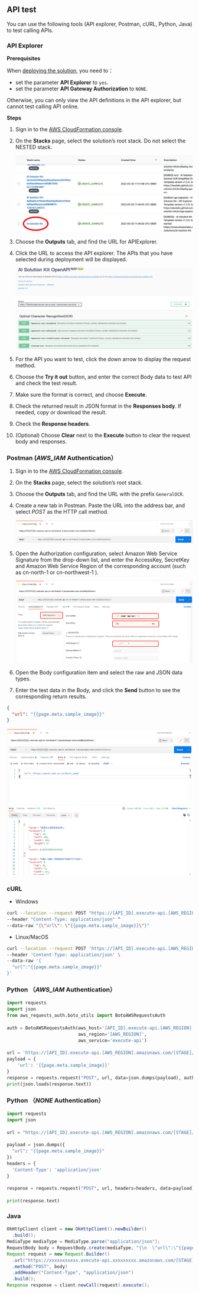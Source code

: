 ## API test
You can use the following tools (API explorer, Postman, cURL, Python, Java) to test calling APIs.
### API Explorer

**Prerequisites**

When [deploying the solution](deployment.md), you need to：

- set the parameter **API Explorer** to `yes`.
- set the parameter **API Gateway Authorization** to `NONE`.

Otherwise, you can only view the API definitions in the API explorer, but cannot test calling API online. 

**Steps**

1. Sign in to the [AWS CloudFormation console](https://console.aws.amazon.com/cloudformation/).
2. On the **Stacks** page, select the solution’s root stack. Do not select the NESTED stack.
    
    ![](./images/root-stack-en.png)

3. Choose the **Outputs** tab, and find the URL for APIExplorer.
4. Click the URL to access the API explorer. The APIs that you have selected during deployment will be displayed. 

    ![](./images/api-explorer.png)

5. For the API you want to test, click the down arrow to display the request method.
6. Choose the **Try it out** button, and enter the correct Body data to test API and check the test result.
7. Make sure the format is correct, and choose **Execute**.
8. Check the returned result in JSON format in the **Responses body**. If needed, copy or download the result.
9. Check the **Response headers**.
10. (Optional) Choose **Clear** next to the **Execute** button to clear the request body and responses. 

### Postman (*AWS_IAM* Authentication）

1. Sign in to the [AWS CloudFormation console](https://console.aws.amazon.com/cloudformation/).
2. On the **Stacks** page, select the solution’s root stack.
3. Choose the **Outputs** tab, and find the URL with the prefix `GeneralOCR`.
4. Create a new tab in Postman. Paste the URL into the address bar, and select *POST* as the HTTP call method.

    ![](./images/ocr-postman-1-en.png)

5. Open the Authorization configuration, select Amazon Web Service Signature from the drop-down list, and enter the AccessKey, SecretKey and Amazon Web Service Region of the corresponding account (such as cn-north-1 or cn-northwest-1 ).

    ![](./images/ocr-postman-2-en.png)

6. Open the Body configuration item and select the raw and JSON data types. 
7. Enter the test data in the Body, and click the **Send** button to see the corresponding return results.

``` json
{
  "url": "{{page.meta.sample_image}}"
}
```

![](./images/ocr-postman-3-en.png)


### cURL

* Windows
``` bash
curl --location --request POST "https://[API_ID].execute-api.[AWS_REGION].amazonaws.com/[STAGE]/{{page.meta.feature_endpoint}}" ^
--header "Content-Type: application/json" ^
--data-raw "{\"url\": \"{{page.meta.sample_image}}\"}"
```

* Linux/MacOS
``` bash
curl --location --request POST 'https://[API_ID].execute-api.[AWS_REGION].amazonaws.com/[STAGE]/{{page.meta.feature_endpoint}}' \
--header 'Content-Type: application/json' \
--data-raw '{
  "url":"{{page.meta.sample_image}}"
}'
```

### Python （*AWS_IAM* Authentication）

``` python
import requests
import json
from aws_requests_auth.boto_utils import BotoAWSRequestsAuth

auth = BotoAWSRequestsAuth(aws_host='[API_ID].execute-api.[AWS_REGION].amazonaws.com',
                           aws_region='[AWS_REGION]',
                           aws_service='execute-api')

url = 'https://[API_ID].execute-api.[AWS_REGION].amazonaws.com/[STAGE]/{{page.meta.feature_endpoint}}'
payload = {
    'url': '{{page.meta.sample_image}}'
}
response = requests.request("POST", url, data=json.dumps(payload), auth=auth)
print(json.loads(response.text))
```

### Python （*NONE* Authentication）

``` python
import requests
import json

url = "https://[API_ID].execute-api.[AWS_REGION].amazonaws.com/[STAGE]/{{page.meta.feature_endpoint}}"

payload = json.dumps({
  "url": "{{page.meta.sample_image}}"
})
headers = {
  'Content-Type': 'application/json'
}

response = requests.request("POST", url, headers=headers, data=payload)

print(response.text)
```

### Java

``` java
OkHttpClient client = new OkHttpClient().newBuilder()
  .build();
MediaType mediaType = MediaType.parse("application/json");
RequestBody body = RequestBody.create(mediaType, "{\n  \"url\":\"{{page.meta.sample_image}}\"\n}");
Request request = new Request.Builder()
  .url("https://xxxxxxxxxxx.execute-api.xxxxxxxxx.amazonaws.com/[STAGE]/{{page.meta.feature_endpoint}}")
  .method("POST", body)
  .addHeader("Content-Type", "application/json")
  .build();
Response response = client.newCall(request).execute();
```
